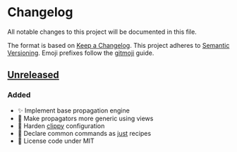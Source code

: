 # Changelog

All notable changes to this project will be documented in this file.

The format is based on [Keep a Changelog](https://keepachangelog.com/en/1.0.0/).
This project adheres to [Semantic Versioning](https://semver.org/spec/v2.0.0.html).
Emoji prefixes follow the [gitmoji](https://gitmoji.dev/) guide.

## [Unreleased]

### Added

- ✨ Implement base propagation engine
- 🚸 Make propagators more generic using views
- 🔨 Harden [clippy](https://github.com/rust-lang/rust-clippy) configuration
- 🔨 Declare common commands as [just](https://github.com/casey/just) recipes
- 📄 License code under MIT

[unreleased]: https://github.com/ffminus/copper
